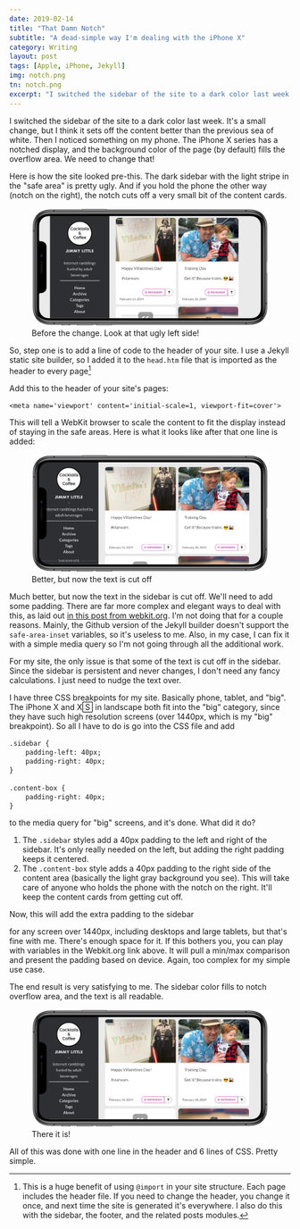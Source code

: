```yaml
---
date: 2019-02-14
title: "That Damn Notch"
subtitle: "A dead-simple way I'm dealing with the iPhone X"
category: Writing
layout: post
tags: [Apple, iPhone, Jekyll]
img: notch.png
tn: notch.png
excerpt: "I switched the sidebar of the site to a dark color last week. It's a small change, but I think it sets off the content better than the previous sea of white. Here's how easy it is..."
---
```


I switched the sidebar of the site to a dark color last week. It's a small change, but I think it sets off the content better than the previous sea of white. Then I noticed something on my phone. The iPhone X series has a notched display, and the background color of the page (by default) fills the overflow area. We need to change that!

Here is how the site looked pre-this. The dark sidebar with the light stripe in the "safe area" is pretty ugly. And if you hold the phone the other way (notch on the right), the notch cuts off a very small bit of the content cards.

<figure>
  <img class="mid-post" src="/assets/img/post/notch/before.png" alt="Before all this work"/>
  <figcaption>Before the change. Look at that ugly left side!</figcaption>
</figure>

So, step one is to add a line of code to the header of your site. I use a Jekyll static site builder, so I added it to the `head.htm` file that is imported as the header to every page[^1]

Add this to the header of your site's pages:
```
<meta name='viewport' content='initial-scale=1, viewport-fit=cover'>
```

This will tell a WebKit browser to scale the content to fit the display instead of staying in the safe areas. Here is what it looks like after that one line is added:

<figure>
  <img class="mid-post" src="/assets/img/post/notch/during.png" alt="Halfway there!"/>
  <figcaption>Better, but now the text is cut off</figcaption>
</figure>


Much better, but now the text in the sidebar is cut off. We'll need to add some padding. There are far more complex and elegant ways to deal with this, as laid out [in this post from webkit.org][1]. I'm not doing that for a couple reasons. Mainly, the Github version of the Jekyll builder doesn't support the `safe-area-inset` variables, so it's useless to me. Also, in my case, I can fix it with a simple media query so I'm not going through all the additional work.

For my site, the only issue is that some of the text is cut off in the sidebar. Since the sidebar is persistent and never changes, I don't need any fancy calculations. I just need to nudge the text over. 

I have three CSS breakpoints for my site. Basically phone, tablet, and "big". The iPhone X and X🅂 in landscape both fit into the "big" category, since they have such high resolution screens (over 1440px, which is my "big" breakpoint). So all I have to do is go into the CSS file and add

```
.sidebar {
    padding-left: 40px;
	padding-right: 40px;
}

.content-box {
	padding-right: 40px;
}

```

to the media query for "big" screens, and it's done. What did it do?
 1. The `.sidebar` styles add a 40px padding to the left and right of the sidebar. It's only really needed on the left, but adding the right padding keeps it centered.
 2. The `.content-box` style adds a 40px padding to the right side of the content area (basically the light gray background you see). This will take care of anyone who holds the phone with the notch on the right. It'll keep the content cards from getting cut off.  

Now, this will add the extra padding to the sidebar <div> for any screen over 1440px, including desktops and large tablets, but that's fine with me. There's enough space for it. If this bothers you, you can play with variables in the Webkit.org link above. It will pull a min/max comparison and present the padding based on device. Again, too complex for my simple use case.

The end result is very satisfying to me. The sidebar color fills to notch overflow area, and the text is all readable. 

<figure>
  <img class="mid-post" src="/assets/img/post/notch/after.png" alt="Finished. Text is no longer cut off."/>
  <figcaption>There it is!</figcaption>
</figure>


All of this was done with one line in the header and 6 lines of CSS. Pretty simple.


[^1]: This is a huge benefit of using `@import` in your site structure. Each page includes the header file. If you need to change the header, you change it once, and next time the site is generated it's everywhere. I also do this with the sidebar, the footer, and the related posts modules.


[1]: https://webkit.org/blog/7929/designing-websites-for-iphone-x/
